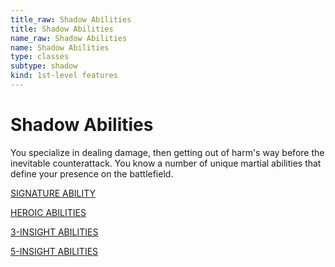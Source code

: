 ```yaml
---
title_raw: Shadow Abilities
title: Shadow Abilities
name_raw: Shadow Abilities
name: Shadow Abilities
type: classes
subtype: shadow
kind: 1st-level features
---
```


# Shadow Abilities

You specialize in dealing damage, then getting out of harm's way before the inevitable counterattack. You know a number of unique martial abilities that define your presence on the battlefield.

[SIGNATURE ABILITY](./Signature%20Ability/Signature%20Ability.md)

[HEROIC ABILITIES](./Heroic%20Abilities.md)

[3-INSIGHT ABILITIES](./3-Insight%20Abilities/3-Insight%20Abilities.md)

[5-INSIGHT ABILITIES](./5-Insight%20Abilities/5-Insight%20Abilities.md)
